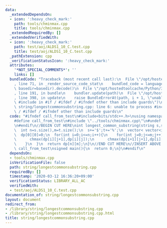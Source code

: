 ```yaml
---
data:
  _extendedDependsOn:
  - icon: ':heavy_check_mark:'
    path: tools/chminmax.cpp
    title: tools/chminmax.cpp
  _extendedRequiredBy: []
  _extendedVerifiedWith:
  - icon: ':heavy_check_mark:'
    path: test/aoj/ALDS1_10_C.test.cpp
    title: test/aoj/ALDS1_10_C.test.cpp
  _pathExtension: cpp
  _verificationStatusIcon: ':heavy_check_mark:'
  attributes:
    '*NOT_SPECIAL_COMMENTS*': ''
    links: []
  bundledCode: "Traceback (most recent call last):\n  File \"/opt/hostedtoolcache/Python/3.8.5/x64/lib/python3.8/site-packages/onlinejudge_verify/documentation/build.py\"\
    , line 71, in _render_source_code_stat\n    bundled_code = language.bundle(stat.path,\
    \ basedir=basedir).decode()\n  File \"/opt/hostedtoolcache/Python/3.8.5/x64/lib/python3.8/site-packages/onlinejudge_verify/languages/cplusplus.py\"\
    , line 191, in bundle\n    bundler.update(path)\n  File \"/opt/hostedtoolcache/Python/3.8.5/x64/lib/python3.8/site-packages/onlinejudge_verify/languages/cplusplus_bundle.py\"\
    , line 398, in update\n    raise BundleErrorAt(path, i + 1, \"unable to process\
    \ #include in #if / #ifdef / #ifndef other than include guards\")\nonlinejudge_verify.languages.cplusplus_bundle.BundleErrorAt:\
    \ string/longestcommonsubstring.cpp: line 6: unable to process #include in #if\
    \ / #ifdef / #ifndef other than include guards\n"
  code: "#ifndef call_from_test\n#include<bits/stdc++.h>\nusing namespace std;\n\n\
    #define call_from_test\n#include \"../tools/chminmax.cpp\"\n#undef call_from_test\n\
    \n#endif\n//BEGIN CUT HERE\nint longest_common_substring(string s,string t){\n\
    \  int n=s.size(),m=t.size();\n  s+='$';t+='%';\n  vector< vector<int> > dp(n+2,vector<int>(m+2,-(n+m)));\n\
    \  dp[0][0]=0;\n  for(int i=0;i<=n;i++){\n    for(int j=0;j<=m;j++){\n      chmax(dp[i+1][j],dp[i][j]);\n\
    \      chmax(dp[i][j+1],dp[i][j]);\n      chmax(dp[i+1][j+1],dp[i][j]+(s[i]==t[j]));\n\
    \    }\n  }\n  return dp[n][m];\n}\n//END CUT HERE\n//INSERT ABOVE HERE\n#ifndef\
    \ call_from_test\nsigned main(){\n  return 0;\n}\n#endif\n"
  dependsOn:
  - tools/chminmax.cpp
  isVerificationFile: false
  path: string/longestcommonsubstring.cpp
  requiredBy: []
  timestamp: '2020-03-12 16:36:20+09:00'
  verificationStatus: LIBRARY_ALL_AC
  verifiedWith:
  - test/aoj/ALDS1_10_C.test.cpp
documentation_of: string/longestcommonsubstring.cpp
layout: document
redirect_from:
- /library/string/longestcommonsubstring.cpp
- /library/string/longestcommonsubstring.cpp.html
title: string/longestcommonsubstring.cpp
---
```

